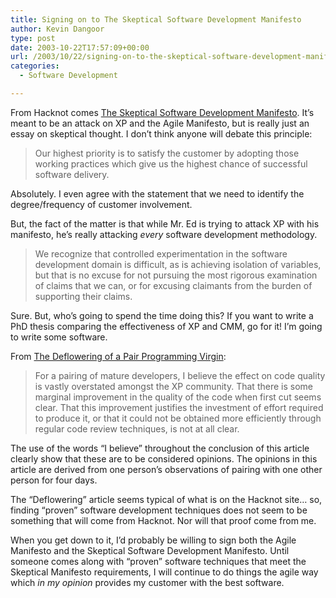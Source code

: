 ```yaml
---
title: Signing on to The Skeptical Software Development Manifesto
author: Kevin Dangoor
type: post
date: 2003-10-22T17:57:09+00:00
url: /2003/10/22/signing-on-to-the-skeptical-software-development-manifesto/
categories:
  - Software Development

---
```

From Hacknot comes [The Skeptical Software Development Manifesto][1]. It&#8217;s meant to be an attack on XP and the Agile Manifesto, but is really just an essay on skeptical thought. I don&#8217;t think anyone will debate this principle:

> Our highest priority is to satisfy the customer by adopting those working practices which give us the highest chance of successful software delivery.

Absolutely. I even agree with the statement that we need to identify the degree/frequency of customer involvement.

But, the fact of the matter is that while Mr. Ed is trying to attack XP with his manifesto, he&#8217;s really attacking _every_ software development methodology.

> We recognize that controlled experimentation in the software development domain is difficult, as is achieving isolation of variables, but that is no excuse for not pursuing the most rigorous examination of claims that we can, or for excusing claimants from the burden of supporting their claims.

Sure. But, who&#8217;s going to spend the time doing this? If you want to write a PhD thesis comparing the effectiveness of XP and CMM, go for it! I&#8217;m going to write some software.

From [The Deflowering of a Pair Programming Virgin][2]:

> For a pairing of mature developers, I believe the effect on code quality is vastly overstated amongst the XP community. That there is some marginal improvement in the quality of the code when first cut seems clear. That this improvement justifies the investment of effort required to produce it, or that it could not be obtained more efficiently through regular code review techniques, is not at all clear.

The use of the words &#8220;I believe&#8221; throughout the conclusion of this article clearly show that these are to be considered opinions. The opinions in this article are derived from one person&#8217;s observations of pairing with one other person for four days.

The &#8220;Deflowering&#8221; article seems typical of what is on the Hacknot site&#8230; so, finding &#8220;proven&#8221; software development techniques does not seem to be something that will come from Hacknot. Nor will that proof come from me.

When you get down to it, I&#8217;d probably be willing to sign both the Agile Manifesto and the Skeptical Software Development Manifesto. Until someone comes along with &#8220;proven&#8221; software techniques that meet the Skeptical Manifesto requirements, I will continue to do things the agile way which _in my opinion_ provides my customer with the best software.

 [1]: http://www.hacknot.info/servlet/HS?cmd=sen&eid=30 "Hacknot"
 [2]: http://www.hacknot.info/servlet/HS?cmd=sen&eid=22